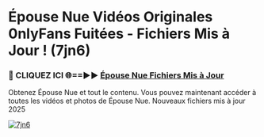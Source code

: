 # Épouse Nue Vidéos Originales 0nlyFans Fuitées - Fichiers Mis à Jour ! (7jn6)

<h3>🔴 CLIQUEZ ICI 🌐==►► <a href="https://tinyurl.com/2pmr4ezf" rel="nofollow">Épouse Nue Fichiers Mis à Jour</a></h3>

Obtenez Épouse Nue et tout le contenu. Vous pouvez maintenant accéder à toutes les vidéos et photos de Épouse Nue. Nouveaux fichiers mis à jour 2025

[![7jn6](https://i.imgur.com/6SNvagu.gif)](https://tinyurl.com/2pmr4ezf)
